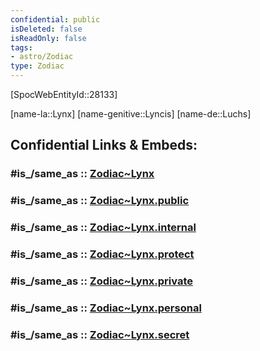 ```yaml
---
confidential: public
isDeleted: false
isReadOnly: false
tags:
- astro/Zodiac
type: Zodiac
---
```


[SpocWebEntityId::28133]



[name-la::Lynx]
[name-genitive::Lyncis]
[name-de::Luchs]


## Confidential Links & Embeds: 

### #is_/same_as :: [Zodiac~Lynx](/_Standards/Astronomy/Star~Constellation/Zodiac~Lynx.md) 

### #is_/same_as :: [Zodiac~Lynx.public](/_public/Astronomy/Star~Constellation/Zodiac~Lynx.public.md) 

### #is_/same_as :: [Zodiac~Lynx.internal](/_internal/Astronomy/Star~Constellation/Zodiac~Lynx.internal.md) 

### #is_/same_as :: [Zodiac~Lynx.protect](/_protect/Astronomy/Star~Constellation/Zodiac~Lynx.protect.md) 

### #is_/same_as :: [Zodiac~Lynx.private](/_private/Astronomy/Star~Constellation/Zodiac~Lynx.private.md) 

### #is_/same_as :: [Zodiac~Lynx.personal](/_personal/Astronomy/Star~Constellation/Zodiac~Lynx.personal.md) 

### #is_/same_as :: [Zodiac~Lynx.secret](/_secret/Astronomy/Star~Constellation/Zodiac~Lynx.secret.md)

